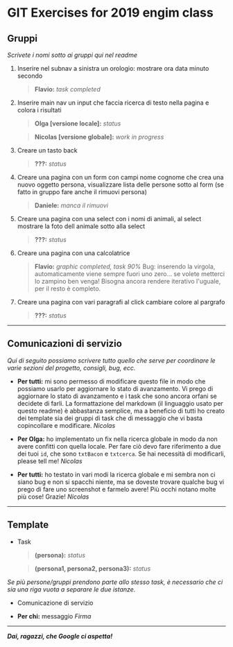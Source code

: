 
# GIT Exercises for 2019 engim class

## Gruppi
*Scrivete i nomi sotto ai gruppi qui nel readme*

1. Inserire nel subnav a sinistra un orologio: mostrare ora data minuto secondo
    > **Flavio:** *task completed*

2. Inserire main nav un input che faccia ricerca di testo nella pagina e colora i risultati
    > **Olga [versione locale]:** *status*

    > **Nicolas [versione globale]:** *work in progress*

3. Creare un tasto back
    > **???:** *status*

4. Creare una pagina con un form con campi nome cognome che crea una nuovo oggetto persona, visualizzare lista delle persone sotto al form (se fatto in gruppo fare anche il rimuovi persona)
    > **Daniele:** *manca il rimuovi*

5. Creare una pagina con una select con i nomi di animali, al select mostrare la foto dell animale sotto alla select
    > **???:** *status*

6. Creare una pagina con una calcolatrice
    > **Flavio:** *graphic completed, task 90%*
    Bug: inserendo la virgola, automaticamente viene sempre fuori uno zero... se volete metterci lo zampino ben venga!
    Bisogna ancora rendere iterativo l'uguale, per il resto è completo.

7. Creare una pagina con vari paragrafi al click cambiare colore al pargrafo
    > **???:** *status*

***

## Comunicazioni di servizio

*Qui di seguito possiamo scrivere tutto quello che serve per coordinare le varie sezioni del progetto, consigli, bug, ecc.*

- **Per tutti:** mi sono permesso di modificare questo file in modo che possiamo usarlo per aggiornare lo stato di avanzamento. Vi prego di aggiornare lo stato di avanzamento e i task che sono ancora orfani se decidete di farli. La formattazione del markdown (il linguaggio usato per questo readme) è abbastanza semplice, ma a beneficio di tutti ho creato dei template sia dei gruppi di task che di messaggio che vi basta copincollare e modificare. *Nicolas*

- **Per Olga:** ho implementato un fix nella ricerca globale in modo da non avere confitti con quella locale. Per fare ciò devo fare riferimento a due dei tuoi `id`, che sono `txtBacon` e `txtcerca`. Se hai necessità di modificarli, please tell me!
*Nicolas*

- **Per tutti:** ho testato in vari modi la ricerca globale e mi sembra non ci siano bug e non si spacchi niente, ma se doveste trovare qualche bug vi prego di fare uno screenshot e farmelo avere! Più occhi notano molte più cose! Grazie!
*Nicolas*

***

## Template
- Task
    > **(persona):** *status*

    > **(persona1, persona2, persona3):** *status*

*Se più persone/gruppi prendono parte allo stesso task, è necessario che ci sia una riga vuota a separare le due istanze.*

- Comunicazione di servizio

- **Per chi:** messaggio
*Firma*

***

***Dai, ragazzi, che Google ci aspetta!***